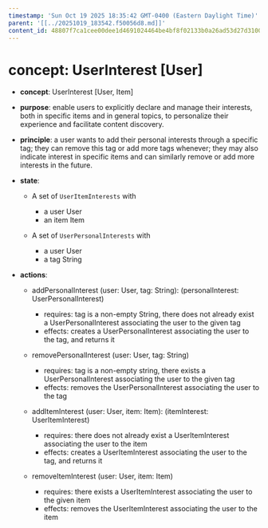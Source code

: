 ```yaml
---
timestamp: 'Sun Oct 19 2025 18:35:42 GMT-0400 (Eastern Daylight Time)'
parent: '[[../20251019_183542.f50056d8.md]]'
content_id: 48807f7ca1cee00dee1d4691024464be4bf8f02133b0a26ad53d27d310081b4c
---
```


# concept: UserInterest \[User]

* **concept**: UserInterest \[User, Item]

* **purpose**: enable users to explicitly declare and manage their interests, both in specific items and in general topics, to personalize their experience and facilitate content discovery.

* **principle**: a user wants to add their personal interests through a specific tag; they can remove this tag or add more tags whenever; they may also indicate interest in specific items and can similarly remove or add more interests in the future.

* **state**:
  * A set of `UserItemInterests` with
    * a user User
    * an item Item

  * A set of `UserPersonalInterests` with
    * a user User
    * a tag String

* **actions**:
  * addPersonalInterest (user: User, tag: String): (personalInterest: UserPersonalInterest)
    * requires: tag is a non-empty String, there does not already exist a UserPersonalInterest associating the user to the given tag
    * effects: creates a UserPersonalInterest associating the user to the tag, and returns it

  * removePersonalInterest (user: User, tag: String)
    * requires: tag is a non-empty string, there exists a UserPersonalInterest associating the user to the given tag
    * effects: removes the UserPersonalInterest associating the user to the tag

  * addItemInterest (user: User, item: Item): (itemInterest: UserItemInterest)
    * requires: there does not already exist a UserItemInterest associating the user to the item
    * effects: creates a UserItemInterest associating the user to the tag, and returns it

  * removeItemInterest (user: User, item: Item)
    * requires: there exists a UserItemInterest associating the user to the given item
    * effects: removes the UserItemInterest associating the user to the item
